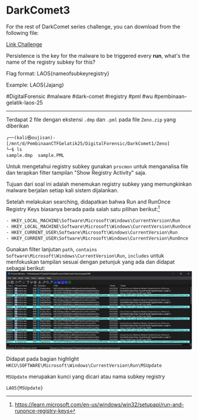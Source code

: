 # DarkComet3
For the rest of DarkComet series challenge, you can download from the following file:

[Link Challenge](https://binusianorg-my.sharepoint.com/personal/felix_alexander_binus_ac_id/_layouts/15/guestaccess.aspx?share=EiA_PvWflgxHq8daNfsiT88B0Pdj28WlAEB-APgyIByK8Q&e=AHS1bJ)

Persistence is the key for the malware to be triggered every **run**, what's the name of the registry subkey for this?

Flag format: LAOS{nameofsubkeyregistry}

Example: LAOS{Jajang}

#DigitalForensic #malware #dark-comet #registry #pml #wu #pembinaan-gelatik-laos-25
___
Terdapat 2 file dengan ekstensi `.dmp` dan `.pml` pada file `Zeno.zip` yang diberikan
```
┌──(kali㉿oujisan)-[/mnt/d/PembinaanCTFGelatik25/DigitalForensic/DarkComet1/Zeno]
└─$ ls
sample.dmp  sample.PML
```

Untuk mengetahui registry subkey gunakan `procmon` untuk menganalisa file dan terapkan filter tampilan "Show Registry Activity" saja.

Tujuan dari soal ini adalah menemukan registry subkey yang memungkinkan malware berjalan setiap kali sistem dijalankan.

Setelah melakukan searching, didapatkan bahwa Run and RunOnce Registry Keys biasanya berada pada salah satu pilihan berikut:[^1]
```
- HKEY_LOCAL_MACHINE\Software\Microsoft\Windows\CurrentVersion\Run
- HKEY_LOCAL_MACHINE\Software\Microsoft\Windows\CurrentVersion\RunOnce
- HKEY_CURRENT_USER\Software\Microsoft\Windows\CurrentVersion\Run
- HKEY_CURRENT_USER\Software\Microsoft\Windows\CurrentVersion\RunOnce
```

Gunakan filter lanjutan `path`, `contains` `Software\Microsoft\Windows\CurrentVersion\Run`, `includes` untuk menfokuskan tampilan sesuai dengan petunjuk yang ada dan didapat sebagai berikut:
![windbg](./img/msuupdate.png)

Didapat pada bagian highlight `HKCU\SOFTWARE\Microsoft\Windows\CurrentVersion\Run\MSUpdate`

`MSUpdate` merupakan kunci yang dicari atau nama subkey registry

```
LAOS{MSUpdate}
```

[^1]: https://learn.microsoft.com/en-us/windows/win32/setupapi/run-and-runonce-registry-keys
